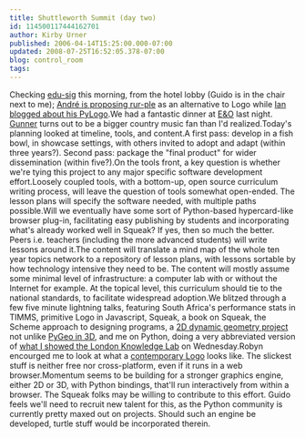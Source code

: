 ```yaml
---
title: Shuttleworth Summit (day two)
id: 114500117444162701
author: Kirby Urner
published: 2006-04-14T15:25:00.000-07:00
updated: 2008-07-25T16:52:05.378-07:00
blog: control_room
tags: 
---
```


Checking [edu-sig](http://www.python.org/community/sigs/current/edu-sig/) this morning, from the hotel lobby (Guido is in the chair next to me); [André is proposing rur-ple](http://aroberge.blogspot.com/2006/04/thoughts-on-shuttleworth-summit.html) as an alternative to Logo while [Ian blogged about his PyLogo](http://blog.ianbicking.org/python-education-logo.html).We had a fantastic dinner at [E&O](http://www.london-eating.co.uk/1620.htm) last night.  [Gunner](http://www.aspirationtech.org/about/people) turns out to be a bigger country music fan than I'd realized.Today's planning looked at timeline, tools, and content.A first pass: develop in a fish bowl, in showcase settings, with others invited to adopt and adapt (within three years?). Second pass: package the "final product" for wider dissemination (within five?).On the tools front, a key question is whether we're tying this project to any major specific software development effort.Loosely coupled tools, with a bottom-up, open source curriculum writing process, will leave the question of tools somewhat open-ended. The lesson plans will specify the software needed, with multiple paths possible.Will we eventually have some sort of Python-based hypercard-like browser plug-in, facilitating easy publishing by students and incorporating what's already worked well in Squeak? If yes, then so much the better. Peers i.e. teachers (including the more advanced students) will write lessons around it.The content will translate a mind map of the whole ten year topics network to a repository of lesson plans, with lessons sortable by how technology intensive they need to be. The content will mostly assume some minimal level of infrastructure: a computer lab with or without the Internet for example. At the topical level, this curriculum should tie to the national standards, to facilitate widespread adoption.We blitzed through a few five minute lightning talks, featuring South Africa's performance stats in TIMMS, primitive Logo in Javascript, Squeak, a book on Squeak, the Scheme approach to designing programs, a [2D dynamic geometry project](http://www.ofset.org/drgeo) not unlike [PyGeo in 3D](http://pygeo.sourceforge.net/), and me on Python, doing a very abbreviated version of [what I showed the London Knowledge Lab](http://worldgame.blogspot.com/2006/04/london-knowledge-lab.html) on Wednesday.Robyn encourged me to look at what a [contemporary Logo](http://www.logo.com/imagine/project_gallery/index.html) looks like.  The slickest stuff is neither free nor cross-platform, even if it runs in a web browser.Momentum seems to be building for a stronger graphics engine, either 2D or 3D, with Python bindings, that'll run interactively from within a browser. The Squeak folks may be willing to contribute to this effort. Guido feels we'll need to recruit new talent for this, as the Python community is currently pretty maxed out on projects. Should such an engine be developed, turtle stuff would be incorporated therein.